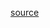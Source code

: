 [source](https://github.com/kossidts/react-stockcharts/blob/master/docs/lib/charts/StackedBarChart.js) <!-- , [codesandbox](https://codesandbox.io/s/github/rrag/react-stockcharts-examples2/tree/master/examples/StackedBarChart) -->
